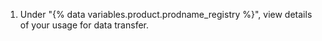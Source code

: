 1. Under "{% data variables.product.prodname_registry %}", view details of your usage for data transfer.